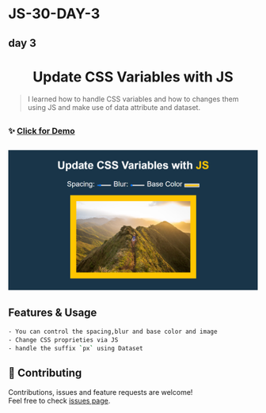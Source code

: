 # JS-30-DAY-3
## day 3

<h1 align="center"> Update CSS Variables with JS </h1>

> I learned how to handle CSS variables and how to changes them using JS and make use of data attribute and dataset.

##

### ✨ [Click for Demo](https://cenacrharsh.github.io/JS-30-DAY-3/)

##

![alt text](./ss.png)

## Features & Usage

```sh
- You can control the spacing,blur and base color and image
- Change CSS proprieties via JS
- handle the suffix `px` using Dataset
```

## 🤝 Contributing

Contributions, issues and feature requests are welcome!<br />Feel free to check [issues page](https://github.com/MoSaif00/30-Days-JavaScript-Challenge/issues).
